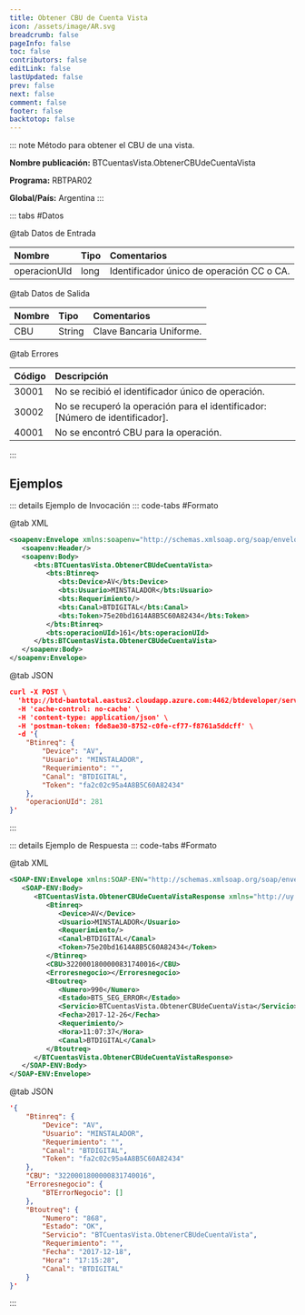 ```yaml
---
title: Obtener CBU de Cuenta Vista
icon: /assets/image/AR.svg
breadcrumb: false
pageInfo: false
toc: false
contributors: false
editLink: false
lastUpdated: false
prev: false
next: false
comment: false
footer: false
backtotop: false
---
```


<!-- ABRE DATOS DEL MÉTODO -->
::: note Método para obtener el CBU de una vista.

**Nombre publicación:** BTCuentasVista.ObtenerCBUdeCuentaVista

**Programa:** RBTPAR02

**Global/País:** Argentina
:::
<!-- CIERRA DATOS DEL MÉTODO -->

<!-- ABRE TABLA DE DATOS -->
::: tabs #Datos 

@tab Datos de Entrada

Nombre | Tipo | Comentarios
:--------- | :--------- | :---------
operacionUId | long | Identificador único de operación CC o CA.

@tab Datos de Salida

Nombre | Tipo | Comentarios
:--------- | :----------- | :-----------
CBU | String | Clave Bancaria Uniforme.

@tab Errores

Código | Descripción
:--------- | :-----------
30001 | No se recibió el identificador único de operación.
30002 | No se recuperó la operación para el identificador: [Número de identificador].
40001 | No se encontró CBU para la operación.
::: 
<!-- CIERRA TABLA DE DATOS -->

## **Ejemplos**

<!-- ABRE EJEMPLO DE INVOCACIÓN -->
::: details Ejemplo de Invocación 
::: code-tabs #Formato

@tab XML
```xml
<soapenv:Envelope xmlns:soapenv="http://schemas.xmlsoap.org/soap/envelope/" xmlns:bts="http://uy.com.dlya.bantotal/BTSOA/">
   <soapenv:Header/>
   <soapenv:Body>
      <bts:BTCuentasVista.ObtenerCBUdeCuentaVista>
         <bts:Btinreq>
            <bts:Device>AV</bts:Device>
            <bts:Usuario>MINSTALADOR</bts:Usuario>
            <bts:Requerimiento/>
            <bts:Canal>BTDIGITAL</bts:Canal>
            <bts:Token>75e20bd1614A8B5C60A82434</bts:Token>
         </bts:Btinreq>
         <bts:operacionUId>161</bts:operacionUId>
      </bts:BTCuentasVista.ObtenerCBUdeCuentaVista>
   </soapenv:Body>
</soapenv:Envelope>
```

@tab JSON
```json
curl -X POST \
  'http://btd-bantotal.eastus2.cloudapp.azure.com:4462/btdeveloper/servlet/com.dlya.bantotal.odwsbt_BTCuentasVista?ObtenerCBUdeCuentaVista=' \
  -H 'cache-control: no-cache' \
  -H 'content-type: application/json' \
  -H 'postman-token: fde8ae30-8752-c0fe-cf77-f8761a5ddcff' \
  -d '{
	"Btinreq": {
		"Device": "AV",
		"Usuario": "MINSTALADOR",
		"Requerimiento": "",
		"Canal": "BTDIGITAL",
		"Token": "fa2c02c95a4A8B5C60A82434"
	},
    "operacionUId": 281
}'
```
:::
<!-- CIERRA EJEMPLO DE INVOCACIÓN -->

<!-- ABRE EJEMPLO DE RESPUESTA -->
::: details Ejemplo de Respuesta 
::: code-tabs #Formato

@tab XML
```xml
<SOAP-ENV:Envelope xmlns:SOAP-ENV="http://schemas.xmlsoap.org/soap/envelope/" xmlns:xsd="http://www.w3.org/2001/XMLSchema" xmlns:SOAP-ENC="http://schemas.xmlsoap.org/soap/encoding/" xmlns:xsi="http://www.w3.org/2001/XMLSchema-instance">
   <SOAP-ENV:Body>
      <BTCuentasVista.ObtenerCBUdeCuentaVistaResponse xmlns="http://uy.com.dlya.bantotal/BTSOA/">
         <Btinreq>
            <Device>AV</Device>
            <Usuario>MINSTALADOR</Usuario>
            <Requerimiento/>
            <Canal>BTDIGITAL</Canal>
            <Token>75e20bd1614A8B5C60A82434</Token>
         </Btinreq>
         <CBU>3220001800000831740016</CBU>
         <Erroresnegocio></Erroresnegocio>
         <Btoutreq>
            <Numero>990</Numero>
            <Estado>BTS_SEG_ERROR</Estado>
            <Servicio>BTCuentasVista.ObtenerCBUdeCuentaVista</Servicio>
            <Fecha>2017-12-26</Fecha>
            <Requerimiento/>
            <Hora>11:07:37</Hora>
            <Canal>BTDIGITAL</Canal>
         </Btoutreq>
      </BTCuentasVista.ObtenerCBUdeCuentaVistaResponse>
   </SOAP-ENV:Body>
</SOAP-ENV:Envelope>
```

@tab JSON
```json
'{
	"Btinreq": {
		"Device": "AV",
		"Usuario": "MINSTALADOR",
		"Requerimiento": "",
		"Canal": "BTDIGITAL",
		"Token": "fa2c02c95a4A8B5C60A82434"
	},
    "CBU": "3220001800000831740016",
    "Erroresnegocio": {
        "BTErrorNegocio": []
    },
    "Btoutreq": {
        "Numero": "868",
        "Estado": "OK",
        "Servicio": "BTCuentasVista.ObtenerCBUdeCuentaVista",
        "Requerimiento": "",
        "Fecha": "2017-12-18",
        "Hora": "17:15:28",
        "Canal": "BTDIGITAL"
    }
}'
```
::: 
<!-- CIERRA EJEMPLO DE RESPUESTA -->